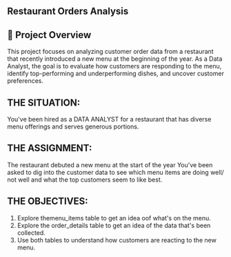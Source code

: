 ## Restaurant Orders Analysis

## 📌 Project Overview
This project focuses on analyzing customer order data from a restaurant that recently introduced a new menu at the beginning of the year. As a Data Analyst, the goal is to evaluate how customers are responding to the menu, identify top-performing and underperforming dishes, and uncover customer preferences.

## THE SITUATION:
You've been hired as a DATA ANALYST for a restaurant that has diverse menu offerings and serves generous portions.

## THE ASSIGNMENT:
The restaurant debuted a new menu at the start of the year 
You've been asked to dig into the customer data to see which menu items are doing well/ not well and what the top customers seem to like best.

## THE OBJECTIVES:
1. Explore themenu_items table to get an idea oof what's on the menu.
2. Explore the order_details table to get an idea of the data that's been collected.
3. Use both tables to understand how customers are reacting to the new menu.

